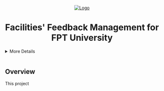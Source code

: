<!-- PROJECT LOGO -->
<br />
<p align="center">
  <a href="">
    <img src="https://cdn.discordapp.com/attachments/770804043794350100/888843339439407104/toolkit.png" alt="Logo" width="80" height="80">
  </a>

  <h1 align="center">Facilities' Feedback Management for FPT University</h1>

  <p align="center">
    <details><summary>More Details</summary>
      <p>Login</p>
      <img src="https://github.com/William1199/Facilities-Feedback-Management/blob/main/web/img/2021-11-29%20(8).png"></br>
      <h3>ADMIN</h3>
      <p>Admin Page</p>
      <img src="https://github.com/William1199/Facilities-Feedback-Management/blob/main/web/img/2021-11-29%20(9).png"></br>
      <p>User can edit profile</p>
      <img src="https://github.com/William1199/Facilities-Feedback-Management/blob/main/web/img/2021-11-29%20(13).png"></br>
      <p>Admin can manage users</p>
      <img src="https://github.com/William1199/Facilities-Feedback-Management/blob/main/web/img/2021-11-29%20(10).png"></br>
      <p>Admin view faciliies which exist in University</p>
      <img src="https://github.com/William1199/Facilities-Feedback-Management/blob/main/web/img/2021-11-29%20(11).png"></br>
      <p>Statistic</p>
      <img src="https://github.com/William1199/Facilities-Feedback-Management/blob/main/web/img/2021-11-29%20(12).png"></br>
      <h3>USER</h3>
      <p>User report facilities</p>
      <img src="https://github.com/William1199/Facilities-Feedback-Management/blob/main/web/img/2021-11-29%20(15).png"></br>
      <p>Notification after finish report</p>
      <img src="https://github.com/William1199/Facilities-Feedback-Management/blob/main/web/img/2021-11-29%20(16).png"></br>
      <h3>EMPLOYEE</h3>
      <p>Employee view feedback details</p>
      <img src="https://github.com/William1199/Facilities-Feedback-Management/blob/main/web/img/2021-11-29%20(17).png"></br>
      <p>Employee view history </p>
      <img src="https://github.com/William1199/Facilities-Feedback-Management/blob/main/web/img/2021-11-29%20(18).png"></br>
      [And more](http://neveslos.xyz/SWP391_PROJECT/)
    </details>
    <br />
  </p>
</p>
<h2>Overview</h2>
This project
